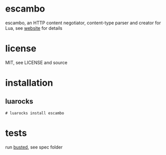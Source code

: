 escambo
=======

escambo, an HTTP content negotiator, content-type parser and creator for Lua, see [website](http://rocks.simbio.se/escambo) for details

# license

MIT, see LICENSE and source

# installation

## luarocks

    # luarocks install escambo

# tests

run [busted](https://github.com/Olivine-Labs/busted), see spec folder